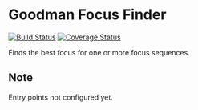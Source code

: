 


# Goodman Focus Finder

[![Build Status](https://travis-ci.org/soar-telescope/goodman_focus.svg?branch=master)](https://travis-ci.org/soar-telescope/goodman_focus)
[![Coverage Status](https://coveralls.io/repos/github/soar-telescope/goodman_focus/badge.svg?branch=master)](https://coveralls.io/github/soar-telescope/goodman_focus?branch=master)


Finds the best focus for one or more focus sequences.

## Note

Entry points not configured yet.
